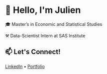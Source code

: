 # 👋 Hello, I'm Julien

🎓 Master’s in Economic and Statistical Studies

⚒️ Data-Scientist Intern at SAS Institute

## 📫 Let's Connect!
[LinkedIn](https://www.linkedin.com/in/julien-gagnaire-a90730228) • [Portfolio](https://jgagnulien.github.io/portfolio/)
